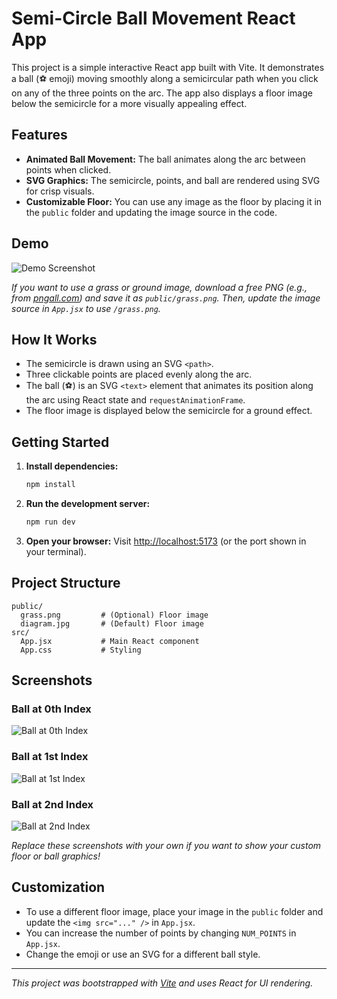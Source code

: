 # Semi-Circle Ball Movement React App

This project is a simple interactive React app built with Vite. It demonstrates a ball (⚽ emoji) moving smoothly along a semicircular path when you click on any of the three points on the arc. The app also displays a floor image below the semicircle for a more visually appealing effect.

## Features

- **Animated Ball Movement:** The ball animates along the arc between points when clicked.
- **SVG Graphics:** The semicircle, points, and ball are rendered using SVG for crisp visuals.
- **Customizable Floor:** You can use any image as the floor by placing it in the `public` folder and updating the image source in the code.

## Demo

![Demo Screenshot](public/demo-screenshot.png)

_If you want to use a grass or ground image, download a free PNG (e.g., from [pngall.com](https://www.pngall.com/grass-png/)) and save it as `public/grass.png`. Then, update the image source in `App.jsx` to use `/grass.png`._

## How It Works

- The semicircle is drawn using an SVG `<path>`.
- Three clickable points are placed evenly along the arc.
- The ball (⚽) is an SVG `<text>` element that animates its position along the arc using React state and `requestAnimationFrame`.
- The floor image is displayed below the semicircle for a ground effect.

## Getting Started

1. **Install dependencies:**
   ```sh
   npm install
   ```
2. **Run the development server:**
   ```sh
   npm run dev
   ```
3. **Open your browser:**
   Visit [http://localhost:5173](http://localhost:5173) (or the port shown in your terminal).

## Project Structure

```
public/
  grass.png         # (Optional) Floor image
  diagram.jpg       # (Default) Floor image
src/
  App.jsx           # Main React component
  App.css           # Styling
```

## Screenshots

### Ball at 0th Index

![Ball at 0th Index](public/ball-0.png)

### Ball at 1st Index

![Ball at 1st Index](public/ball-1.png)

### Ball at 2nd Index

![Ball at 2nd Index](public/ball-2.png)

_Replace these screenshots with your own if you want to show your custom floor or ball graphics!_

## Customization

- To use a different floor image, place your image in the `public` folder and update the `<img src="..." />` in `App.jsx`.
- You can increase the number of points by changing `NUM_POINTS` in `App.jsx`.
- Change the emoji or use an SVG for a different ball style.

---

_This project was bootstrapped with [Vite](https://vitejs.dev/) and uses React for UI rendering._

